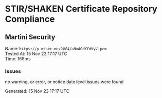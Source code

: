 # STIR/SHAKEN Certificate Repository Compliance

## Martini Security

Name: `https://p.mtsec.me/2884/aNxAGdYCdVyV.pem`\
Tested At: 15 Nov 23 17:17 UTC\
Time: 166ms

### Issues

no warning, or error, or notice date level issues were found

Generated: 15 Nov 23 17:17 UTC